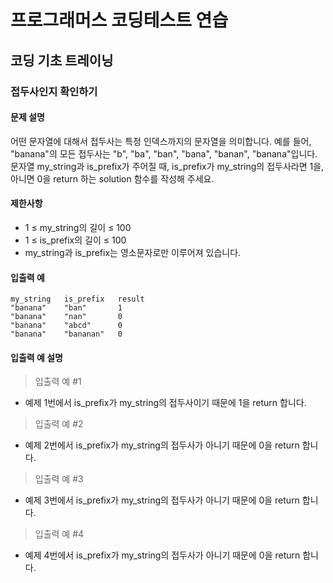 # 프로그래머스 코딩테스트 연습

## 코딩 기초 트레이닝

### 접두사인지 확인하기

#### 문제 설명
어떤 문자열에 대해서 접두사는 특정 인덱스까지의 문자열을 의미합니다. 예를 들어, "banana"의 모든 접두사는 "b", "ba", "ban", "bana", "banan", "banana"입니다.
문자열 my_string과 is_prefix가 주어질 때, is_prefix가 my_string의 접두사라면 1을, 아니면 0을 return 하는 solution 함수를 작성해 주세요.

#### 제한사항
- 1 ≤ my_string의 길이 ≤ 100
- 1 ≤ is_prefix의 길이 ≤ 100
- my_string과 is_prefix는 영소문자로만 이루어져 있습니다.

#### 입출력 예
```
my_string	is_prefix	result
"banana"	"ban"	    1
"banana"	"nan"	    0
"banana"	"abcd"	    0
"banana"	"bananan"	0
```

#### 입출력 예 설명
> 입출력 예 #1
- 예제 1번에서 is_prefix가 my_string의 접두사이기 때문에 1을 return 합니다.

> 입출력 예 #2
- 예제 2번에서 is_prefix가 my_string의 접두사가 아니기 때문에 0을 return 합니다.

> 입출력 예 #3
- 예제 3번에서 is_prefix가 my_string의 접두사가 아니기 때문에 0을 return 합니다.

> 입출력 예 #4
- 예제 4번에서 is_prefix가 my_string의 접두사가 아니기 때문에 0을 return 합니다.